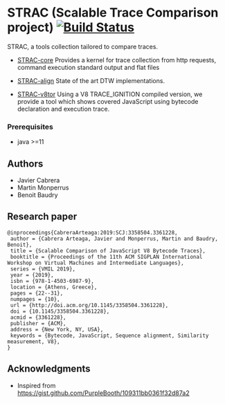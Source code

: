 # STRAC (Scalable Trace Comparison project) [![Build Status](https://travis-ci.org/KTH/STRAC.svg?branch=master)](https://travis-ci.org/KTH/STRAC)

STRAC, a tools collection tailored to compare traces.

- [STRAC-core](https://github.com/Jacarte/STRACcore/tree/ecd8ea446b310bdb068feffa3f1f5a8ba43ef41a) Provides a kernel for trace collection from http requests, command execution standard output and flat files

- [STRAC-align](/STRACAlign) State of the art DTW implementations.

- [STRAC-v8tor](/STRACv8tor) Using a V8 TRACE_IGNITION compiled version, we provide a tool which shows covered JavaScript using bytecode declaration and execution trace.

### Prerequisites

- java >=11

## Authors

* Javier Cabrera
* Martin Monperrus
* Benoit Baudry

## Research paper

```
@inproceedings{CabreraArteaga:2019:SCJ:3358504.3361228,
 author = {Cabrera Arteaga, Javier and Monperrus, Martin and Baudry, Benoit},
 title = {Scalable Comparison of JavaScript V8 Bytecode Traces},
 booktitle = {Proceedings of the 11th ACM SIGPLAN International Workshop on Virtual Machines and Intermediate Languages},
 series = {VMIL 2019},
 year = {2019},
 isbn = {978-1-4503-6987-9},
 location = {Athens, Greece},
 pages = {22--31},
 numpages = {10},
 url = {http://doi.acm.org/10.1145/3358504.3361228},
 doi = {10.1145/3358504.3361228},
 acmid = {3361228},
 publisher = {ACM},
 address = {New York, NY, USA},
 keywords = {Bytecode, JavaScript, Sequence alignment, Similarity measurement, V8},
} 

```

## Acknowledgments

* Inspired from <https://gist.github.com/PurpleBooth/109311bb0361f32d87a2>

